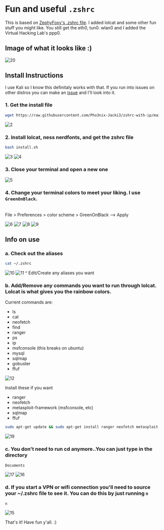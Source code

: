 # Fun and useful `.zshrc`
This is based on [ZephyFoxy's .zshrc file](https://github.com/purpl3f0xsecur1ty/useful_random_stuff/blob/main/.zshrc). I added lolcat and some other fun stuff you might like.  You still get the eth0, tun0. wlan0 and I added the Virtual Hacking Lab's ppp0.

## Image of what it looks like :)

![20](https://github.com/Pho3nix-Jacki3/zshrc-with-ip/assets/148140471/f4e35832-60f6-4af2-ab2b-74bf0f688cf3)



## Install Instructions
I use Kali so I know this definitaly works with that. 
If you run into issues on other distros you can make an [issue](https://github.com/Pho3nix-Jacki3/zshrc-with-ip/issues) and I'll look into it.

### 1. Get the install file

```bash
wget https://raw.githubusercontent.com/Pho3nix-Jacki3/zshrc-with-ip/main/install.sh
```

![2](https://github.com/Pho3nix-Jacki3/zshrc-with-ip/assets/148140471/8956346e-5181-40a9-8f7b-13e87fa832a3)

### 2. Install lolcat, ness nerdfonts, and get the zshrc file

```bash
bash install.sh
```

![3](https://github.com/Pho3nix-Jacki3/zshrc-with-ip/assets/148140471/7e926401-9eea-46a8-a999-7e15ab76302f)
![4](https://github.com/Pho3nix-Jacki3/zshrc-with-ip/assets/148140471/7106f9bf-1ccb-4f23-82b0-8043cf97ae93)

### 3. Close your terminal and open a new one

![5](https://github.com/Pho3nix-Jacki3/zshrc-with-ip/assets/148140471/cfeb6d8f-f074-403f-ab36-7e34d4d6f19c)


### 4. Change your terminal colors to meet your liking. I use `GreenOnBlack`. 
<br> File > Preferences > color scheme > GreenOnBlack --> Apply

![6](https://github.com/Pho3nix-Jacki3/zshrc-with-ip/assets/148140471/9a7a3cd0-d573-4798-9294-3423b03ead5e)
![7](https://github.com/Pho3nix-Jacki3/zshrc-with-ip/assets/148140471/e155675f-6324-4b81-8611-9b4a9b972230)
![8](https://github.com/Pho3nix-Jacki3/zshrc-with-ip/assets/148140471/a72c0380-4d40-46b7-bc2c-d93870a53a72)
![9](https://github.com/Pho3nix-Jacki3/zshrc-with-ip/assets/148140471/bca21fee-3314-4355-a207-e633cd5bb1b6)


## Info on use

### a. Check out the aliases

```bash
cat ~/.zshrc
```

![10](https://github.com/Pho3nix-Jacki3/zshrc-with-ip/assets/148140471/df456ea0-e458-4ff2-a76c-138680f959d8)
![11](https://github.com/Pho3nix-Jacki3/zshrc-with-ip/assets/148140471/56980763-08e8-47c4-859d-76f734266c87)
^ Edit/Create any aliases you want

### b. Add/Remove any commands you want to run through lolcat. Lolcat is what gives you the rainbow colors.

Current commands are:
- ls
- cat
- neofetch
- find
- ranger
- ps 
- ip
- msfconsole (this breaks on ubuntu)
- mysql
- sqlmap
- gobuster
- ffuf

![12](https://github.com/Pho3nix-Jacki3/zshrc-with-ip/assets/148140471/09b7ed22-a55c-4634-937c-93cc2cdbcc1d)

Install these if you want
- ranger
- neofetch
- metasploit-framework (msfconsole, etc)
- sqlmap
- ffuf

```bash
sudo apt-get update && sudo apt-get install ranger neofetch metasploit-framework sqlmap gobuster ffuf -y
```

![19](https://github.com/Pho3nix-Jacki3/zshrc-with-ip/assets/148140471/ec07c3d8-0ac5-46b5-beb5-9948b16f1ede)

### c. You don't need to run cd anymore..You can just type in the directory

```bash
Documents
```

![17](https://github.com/Pho3nix-Jacki3/zshrc-with-ip/assets/148140471/c476f37d-43b4-4fb3-86bd-fd840a7f312c)
![16](https://github.com/Pho3nix-Jacki3/zshrc-with-ip/assets/148140471/4a9f1a2c-e962-408e-9977-7cde09ebefb7)

### d. If you start a VPN or wifi connection you'll need to source your ~/.zshrc file to see it. You can do this by just running `n`

```
n
```

![15](https://github.com/Pho3nix-Jacki3/zshrc-with-ip/assets/148140471/dd1a020b-963e-447d-a754-cfcd40e7c6ef)


That's it! Have fun y'all. :)
